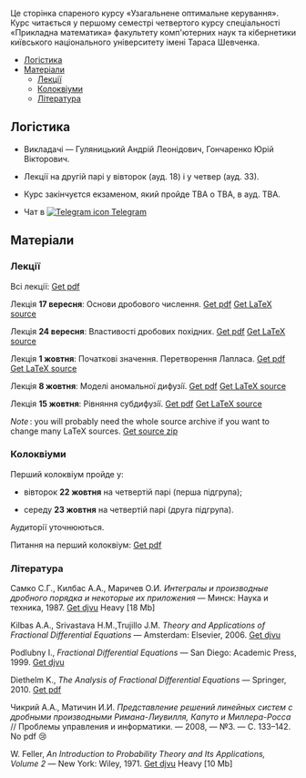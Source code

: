 Це сторінка спареного курсу &laquo;Узагальнене оптимальне керування&raquo;. Курс читається у першому семестрі четвертого курсу спеціальності &laquo;Прикладна математика&raquo; факультету комп'ютерних наук та кібернетики київського національного університету імені Тараса Шевченка.

<!-- MarkdownTOC -->

- [Логістика](#%D0%9B%D0%BE%D0%B3%D1%96%D1%81%D1%82%D0%B8%D0%BA%D0%B0)
- [Матеріали](#%D0%9C%D0%B0%D1%82%D0%B5%D1%80%D1%96%D0%B0%D0%BB%D0%B8)
    - [Лекції](#%D0%9B%D0%B5%D0%BA%D1%86%D1%96%D1%97)
    - [Колоквіуми](#%D0%9A%D0%BE%D0%BB%D0%BE%D0%BA%D0%B2%D1%96%D1%83%D0%BC%D0%B8)
    - [Література](#%D0%9B%D1%96%D1%82%D0%B5%D1%80%D0%B0%D1%82%D1%83%D1%80%D0%B0)

<!-- /MarkdownTOC -->

<a id="%D0%9B%D0%BE%D0%B3%D1%96%D1%81%D1%82%D0%B8%D0%BA%D0%B0"></a>
## Логістика

- Викладачі &mdash; Гуляницький Андрій Леонідович, Гончаренко Юрій Вікторович.

- Лекції на другій парі у вівторок (ауд. 18) і у четвер (ауд. 33).

- Курс закінчуєтся екзаменом, який пройде TBA о TBA, в ауд. TBA. 

- Чат в <a class="badge badge-info" href="https://t.me/joinchat/FysbWhbQTRFtsnEFSuZKZA"><img src="/c4s1/assets/t.me" alt="Telegram icon"> Telegram</a>

<a id="%D0%9C%D0%B0%D1%82%D0%B5%D1%80%D1%96%D0%B0%D0%BB%D0%B8"></a>
## Матеріали

<a id="%D0%9B%D0%B5%D0%BA%D1%86%D1%96%D1%97"></a>
### Лекції

Всі лекції: <a class="badge badge-success" href="lectures/Гуляницький,%20всі%20лекції.pdf">Get pdf</a>

Лекція **17&nbsp;вересня**: Основи дробового числення. <a class="badge badge-success" href="lectures/Гуляницький,%20лекція%2017.09.pdf">Get pdf</a> <a class="badge badge-info" href="lectures/01.tex">Get LaTeX source</a>

Лекція **24&nbsp;вересня**: Властивостi дробових похiдних. <a class="badge badge-success" href="lectures/Гуляницький,%20лекція%2024.09.pdf">Get pdf</a> <a class="badge badge-info" href="lectures/02.tex">Get LaTeX source</a>

Лекція **1&nbsp;жовтня**: Початковi значення. Перетворення Лапласа. <a class="badge badge-success" href="lectures/Гуляницький,%20лекція%201.10.pdf">Get pdf</a> <a class="badge badge-info" href="lectures/03.tex">Get LaTeX source</a>

Лекція **8&nbsp;жовтня**: Моделi аномальної дифузiї. <a class="badge badge-success" href="lectures/Гуляницький,%20лекція%208.10.pdf">Get pdf</a> <a class="badge badge-info" href="lectures/04.tex">Get LaTeX source</a>

Лекція **15&nbsp;жовтня**: Рiвняння субдифузiї. <a class="badge badge-success" href="lectures/Гуляницький,%20лекція%2015.10.pdf">Get pdf</a> <a class="badge badge-info" href="lectures/05.tex">Get LaTeX source</a>

_Note_&thinsp;: you will probably need the whole source archive if you want to change many LaTeX sources. <a class="badge badge-info" href="lectures/all.zip">Get source zip</a> 

<a id="%D0%9A%D0%BE%D0%BB%D0%BE%D0%BA%D0%B2%D1%96%D1%83%D0%BC%D0%B8"></a>
### Колоквіуми

Перший <span class="badge badge-danger">колоквіум</span> пройде у:

- вівторок **22 жовтня** на четвертій парі (перша підгрупа);

- середу **23 жовтня** на четвертій парі (друга підгрупа).

Аудиторії уточнюються.

Питання на перший колоквіум: <a class="badge badge-success" href="Гуляницький,%20питання%20на%20перший%20колоквіум.pdf">Get pdf</a>

<a id=""></a>
<a id="%D0%9B%D1%96%D1%82%D0%B5%D1%80%D0%B0%D1%82%D1%83%D1%80%D0%B0"></a>
### Література

Самко&nbsp;С.Г., Килбас&nbsp;А.А., Маричев&nbsp;О.И. _Интегралы и производные дробного порядка и некоторые их приложения_ &mdash; Минск: Наука и техника, 1987. <a class="badge badge-success" href="books/Самко,%20Килбас,%20Маричев%20-%20Интегралы%20и%20производные%20дробного%20порядка.djvu">Get djvu</a> <span class="badge badge-danger">Heavy [18&nbsp;Mb]</span>

Kilbas&nbsp;A.A., Srivastava&nbsp;H.M.,Trujillo&nbsp;J.M. _Theory and Applications of Fractional Differential Equations_ &mdash; Amsterdam: Elsevier, 2006. <a class="badge badge-success" href="books/Kilbas,%20Srivastava,%20Trujillo%20-%20Theory%20and%20Applications%20of%20Fractional%20Differential%20Equations.djvu">Get djvu</a>

Podlubny&nbsp;I., _Fractional Differential Equations_ &mdash; San Diego: Academic Press, 1999. <a class="badge badge-success" href="books/Podlubny%20-%20Fractional%20Differential%20Equations.djvu">Get djvu</a>

Diethelm&nbsp;K., _The Analysis of Fractional Differential Equations_ &mdash; Springer, 2010. <a class="badge badge-success" href="books/Diethelm%20-%20The%20Analysis%20of%20Fractional%20Differential%20Equations.pdf">Get pdf</a>

Чикрий&nbsp;А.А., Матичин&nbsp;И.И. _Представление решений линейных систем с дробными производными Римана-Лиувилля, Капуто и Миллера-Росса_ // Проблемы управления и информатики. &mdash; 2008, &mdash; №3. &mdash; С.&nbsp;133&ndash;142. <span class="badge badge-warning">No pdf :cry:</span>

W.&nbsp;Feller, _An Introduction to Probability Theory and Its Applications, Volume&nbsp;2_ &mdash; New York: Wiley, 1971. <a class="badge badge-success" href="books/Feller%20-%20An%20Introduction%20to%20Probability%20Theory%20and%20Its%20Applications,%20Volume%202.djvu">Get djvu</a> <span class="badge badge-danger">Heavy [10&nbsp;Mb]</span>
